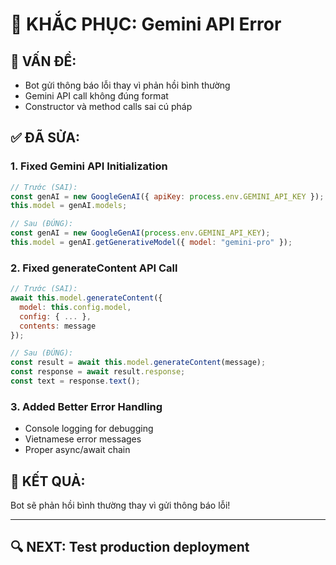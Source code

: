 # 🔧 KHẮC PHỤC: Gemini API Error

## 🚨 VẤN ĐỀ:
- Bot gửi thông báo lỗi thay vì phản hồi bình thường
- Gemini API call không đúng format
- Constructor và method calls sai cú pháp

## ✅ ĐÃ SỬA:

### 1. Fixed Gemini API Initialization
```javascript
// Trước (SAI):
const genAI = new GoogleGenAI({ apiKey: process.env.GEMINI_API_KEY });
this.model = genAI.models;

// Sau (ĐÚNG):
const genAI = new GoogleGenAI(process.env.GEMINI_API_KEY);
this.model = genAI.getGenerativeModel({ model: "gemini-pro" });
```

### 2. Fixed generateContent API Call
```javascript
// Trước (SAI):
await this.model.generateContent({
  model: this.config.model,
  config: { ... },
  contents: message
});

// Sau (ĐÚNG):
const result = await this.model.generateContent(message);
const response = await result.response;
const text = response.text();
```

### 3. Added Better Error Handling
- Console logging for debugging
- Vietnamese error messages
- Proper async/await chain

## 🚀 KẾT QUẢ:
Bot sẽ phản hồi bình thường thay vì gửi thông báo lỗi!

---

## 🔍 NEXT: Test production deployment
